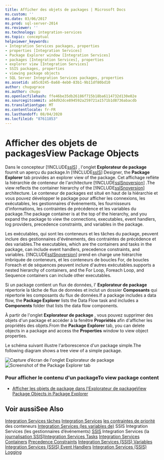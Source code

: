 ```yaml
---
title: Afficher des objets de packages | Microsoft Docs
ms.custom: ''
ms.date: 03/06/2017
ms.prod: sql-server-2014
ms.reviewer: ''
ms.technology: integration-services
ms.topic: conceptual
helpviewer_keywords:
- Integration Services packages, properties
- properties [Integration Services]
- Package Explorer window [Integration Services]
- packages [Integration Services], properties
- explorer view [Integration Services]
- SSIS packages, properties
- viewing package objects
- SQL Server Integration Services packages, properties
ms.assetid: a85c0245-0a68-4eb0-83b1-9b11df80bd10
author: chugugrace
ms.author: chugu
ms.openlocfilehash: ffe46be35db26186f715b18ba6114732d130e02e
ms.sourcegitcommit: ad4d92dce894592a259721a1571b1d8736abacdb
ms.translationtype: MT
ms.contentlocale: fr-FR
ms.lasthandoff: 08/04/2020
ms.locfileid: "87611853"
---
```

# <a name="view-package-objects"></a><span data-ttu-id="ff202-102">Afficher des objets de packages</span><span class="sxs-lookup"><span data-stu-id="ff202-102">View Package Objects</span></span>
  <span data-ttu-id="ff202-103">Dans le concepteur [!INCLUDE[ssIS](../includes/ssis-md.md)] , l'onglet **Explorateur de package** fournit un aperçu du package.</span><span class="sxs-lookup"><span data-stu-id="ff202-103">In [!INCLUDE[ssIS](../includes/ssis-md.md)] Designer, the **Package Explorer** tab provides an explorer view of the package.</span></span> <span data-ttu-id="ff202-104">Cet affichage reflète la hiérarchie de conteneur de l'architecture [!INCLUDE[ssISnoversion](../includes/ssisnoversion-md.md)] .</span><span class="sxs-lookup"><span data-stu-id="ff202-104">The view reflects the container hierarchy of the [!INCLUDE[ssISnoversion](../includes/ssisnoversion-md.md)] architecture.</span></span> <span data-ttu-id="ff202-105">Le conteneur de packages est situé en haut de la hiérarchie et vous pouvez développer le package pour afficher les connexions, les exécutables, les gestionnaires d'événements, les fournisseurs d'informations, les contraintes de précédence et les variables du package.</span><span class="sxs-lookup"><span data-stu-id="ff202-105">The package container is at the top of the hierarchy, and you expand the package to view the connections, executables, event handlers, log providers, precedence constraints, and variables in the package.</span></span>

 <span data-ttu-id="ff202-106">Les exécutables, qui sont les conteneurs et les tâches du package, peuvent inclure des gestionnaires d'événements, des contraintes de précédence et des variables.</span><span class="sxs-lookup"><span data-stu-id="ff202-106">The executables, which are the containers and tasks in the package, can include event handlers, precedence constraints, and variables.</span></span> [!INCLUDE[ssISnoversion](../includes/ssisnoversion-md.md)] <span data-ttu-id="ff202-107">prend en charge une hiérarchie imbriquée de conteneurs, et les conteneurs de boucles For, de boucles Foreach et de séquences peuvent inclure d'autres exécutables.</span><span class="sxs-lookup"><span data-stu-id="ff202-107">supports a nested hierarchy of containers, and the For Loop, Foreach Loop, and Sequence containers can include other executables.</span></span>

 <span data-ttu-id="ff202-108">Si un package contient un flux de données, l' **Explorateur de package** répertorie la tâche de flux de données et inclut un dossier **Composants** qui répertorie les composants du flux de données.</span><span class="sxs-lookup"><span data-stu-id="ff202-108">If a package includes a data flow, the **Package Explorer** lists the Data Flow task and includes a **Components** folder that lists the data flow components.</span></span>

 <span data-ttu-id="ff202-109">À partir de l'onglet **Explorateur de package** , vous pouvez supprimer des objets d'un package et accéder à la fenêtre **Propriétés** afin d'afficher les propriétés des objets.</span><span class="sxs-lookup"><span data-stu-id="ff202-109">From the **Package Explorer** tab, you can delete objects in a package and access the **Properties** window to view object properties.</span></span>

 <span data-ttu-id="ff202-110">Le schéma suivant illustre l'arborescence d'un package simple.</span><span class="sxs-lookup"><span data-stu-id="ff202-110">The following diagram shows a tree view of a simple package.</span></span>

 <span data-ttu-id="ff202-111">![Capture d’écran de l'onglet Explorateur de package](media/packageexplorer.gif "Capture d’écran de l'onglet Explorateur de package")</span><span class="sxs-lookup"><span data-stu-id="ff202-111">![Screenshot of the Package Explorer tab](media/packageexplorer.gif "Screenshot of the Package Explorer tab")</span></span>

### <a name="to-view-package-content"></a><span data-ttu-id="ff202-112">Pour afficher le contenu d'un package</span><span class="sxs-lookup"><span data-stu-id="ff202-112">To view package content</span></span>

-   [<span data-ttu-id="ff202-113">Afficher les objets de package dans l'Explorateur de package</span><span class="sxs-lookup"><span data-stu-id="ff202-113">View Package Objects in Package Explorer</span></span>](../../2014/integration-services/view-package-objects-in-package-explorer.md)

## <a name="see-also"></a><span data-ttu-id="ff202-114">Voir aussi</span><span class="sxs-lookup"><span data-stu-id="ff202-114">See Also</span></span>
 <span data-ttu-id="ff202-115">[Integration Services tâches](control-flow/integration-services-tasks.md) [Integration Services](control-flow/integration-services-containers.md) [les contraintes de priorité](control-flow/precedence-constraints.md) des conteneurs [Integration Services &#40;les variables de&#41;](integration-services-ssis-variables.md) SSIS Integration Services &#40;les gestionnaires d’événements&#41; [SSIS](integration-services-ssis-event-handlers.md) Integration Services &#40;la [journalisation SSIS&#41;](performance/integration-services-ssis-logging.md)</span><span class="sxs-lookup"><span data-stu-id="ff202-115">[Integration Services Tasks](control-flow/integration-services-tasks.md) [Integration Services Containers](control-flow/integration-services-containers.md) [Precedence Constraints](control-flow/precedence-constraints.md) [Integration Services &#40;SSIS&#41; Variables](integration-services-ssis-variables.md) [Integration Services &#40;SSIS&#41; Event Handlers](integration-services-ssis-event-handlers.md) [Integration Services &#40;SSIS&#41; Logging](performance/integration-services-ssis-logging.md)</span></span>


